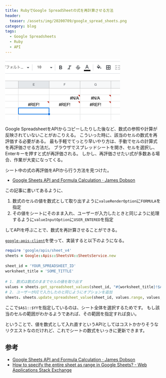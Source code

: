 ```yaml
---
title: RubyでGoogle SpreadSheetの式を再計算させる方法
header:
  teaser: /assets/img/20200709/google_spread_sheets.png
category: blog
tags:
  - Google Spreadsheets
  - Ruby
  - API
---
```


![Google SpreadSheets](/assets/img/20200709/google_spread_sheets.png)

Google SpreadsheetをAPIからコピーしたりした後など、数式の参照や計算が反映されていないことがおこりえる。
こういった時に、該当のセルの数式を再評価する必要がある。
最も手軽でてっとり早いやり方は、手動でセルの計算式を再評価させる方法だ。
ブラウザでスプレッドシートを開き、セルを選択し、Enterキーを押すと式が再評価される。
しかし、再評価させたい式が多数ある場合、作業が大変になってくる。

シート中の式の再評価をAPIから行う方法を見つけた。

- [Google Sheets API and Formula Calculation · James Dobson](https://jamesdobson.name/post/sheets-api-and-formula-calculation/)

この記事に書いてあるように、

1. 数式のセルの値を数式として取り出すように`valueRenderOption`に`FORMULA`を指定
2. その値をシートにそのまま入れ、ユーザーが入力したときと同じように処理するように`valueInputOption`に`USER_ENTERED`を指定

してAPIを呼ぶことで、数式を再計算させることができる。

[`google-apis-client`](https://github.com/googleapis/google-api-ruby-client)を使って、実装すると以下のようになる。

```ruby
require 'google/apis/sheet_v4'
sheets = Google::Apis::SheetsV4::SheetsService.new

sheet_id = 'YOUR_SPREADSHEET_ID'
worksheet_title = 'SOME_TITTLE'

# 1. 数式は数式のままでセルの値を取り出す
values = sheets.get_spreadsheet_values(sheet_id, "#{worksheet_title}!$A$1:$YY", value_render_option: 'FORMULA')
# 2. ユーザーがUIで入力したのと同じようにオプションを追加
sheets. sheets.update_spreadsheet_value(sheet_id, values.range, values, value_input_option: 'USER_ENTERED')
```

ここで`$A$1::$YY`を指定しているのは、シート全体を選択するためです。
もし該当のセルの範囲がわかるようであれば、その範囲を指定すれば良い。

ということで、値を数式として入れ直すというAPIとしてはコストかかりそうなリクエストなのだけれど、これでシートの数式をいっきに更新できます。

## 参考

- [Google Sheets API and Formula Calculation · James Dobson](https://jamesdobson.name/post/sheets-api-and-formula-calculation/)
- [How to specify the entire sheet as range in Google Sheets? - Web Applications Stack Exchange](https://webapps.stackexchange.com/questions/44128/how-to-specify-the-entire-sheet-as-range-in-google-sheets)
